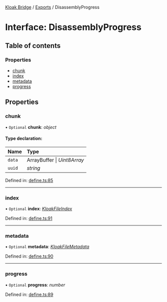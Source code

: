 [Kloak Bridge](../README.md) / [Exports](../modules.md) / DisassemblyProgress

# Interface: DisassemblyProgress

## Table of contents

### Properties

- [chunk](disassemblyprogress.md#chunk)
- [index](disassemblyprogress.md#index)
- [metadata](disassemblyprogress.md#metadata)
- [progress](disassemblyprogress.md#progress)

## Properties

### chunk

• `Optional` **chunk**: *object*

#### Type declaration:

Name | Type |
:------ | :------ |
`data` | ArrayBuffer \| *Uint8Array* |
`uuid` | *string* |

Defined in: [define.ts:85](https://github.com/CoNET-project/kloak-bridge/blob/feaa5e6/src/define.ts#L85)

___

### index

• `Optional` **index**: [*KloakFileIndex*](kloakfileindex.md)

Defined in: [define.ts:91](https://github.com/CoNET-project/kloak-bridge/blob/feaa5e6/src/define.ts#L91)

___

### metadata

• `Optional` **metadata**: [*KloakFileMetadata*](kloakfilemetadata.md)

Defined in: [define.ts:90](https://github.com/CoNET-project/kloak-bridge/blob/feaa5e6/src/define.ts#L90)

___

### progress

• `Optional` **progress**: *number*

Defined in: [define.ts:89](https://github.com/CoNET-project/kloak-bridge/blob/feaa5e6/src/define.ts#L89)
